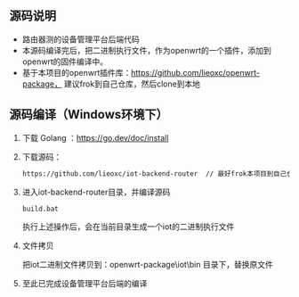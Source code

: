 ## 源码说明
* 路由器测的设备管理平台后端代码
* 本源码编译完后，把二进制执行文件，作为openwrt的一个插件，添加到openwrt的固件编译中。
* 基于本项目的openwrt插件库：https://github.com/lieoxc/openwrt-package， 建议frok到自己仓库，然后clone到本地
## 源码编译（Windows环境下）

1. 下载 Golang ：https://go.dev/doc/install
2. 下载源码：
   
    ```bash
    https://github.com/lieoxc/iot-backend-router  // 最好frok本项目到自己仓库，然后把链接修改为自己仓库的链接
    ```
3. 进入iot-backend-router目录，并编译源码

    ```bash
    build.bat
    ```
    执行上述操作后，会在当前目录生成一个iot的二进制执行文件
4. 文件拷贝
  
    把iot二进制文件拷贝到：openwrt-package\iot\bin 目录下，替换原文件

5. 至此已完成设备管理平台后端的编译

